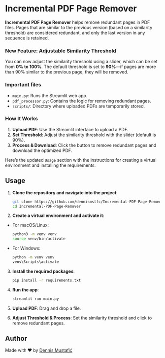 # Incremental PDF Page Remover

**Incremental PDF Page Remover** helps remove redundant pages in PDF files. Pages that are similar to the previous version (based on a similarity threshold) are considered redundant, and only the last version in any sequence is retained.

### New Feature: Adjustable Similarity Threshold
You can now adjust the similarity threshold using a slider, which can be set from **0% to 100%**. The default threshold is set to **90%**—if pages are more than 90% similar to the previous page, they will be removed.

### Important files
- `main.py`: Runs the Streamlit web app.
- `pdf_processor.py`: Contains the logic for removing redundant pages.
- `scripts/`: Directory where uploaded PDFs are temporarily stored.

### How It Works
1. **Upload PDF**: Use the Streamlit interface to upload a PDF.
2. **Set Threshold**: Adjust the similarity threshold with the slider (default is 90%).
3. **Process & Download**: Click the button to remove redundant pages and download the optimized PDF.

Here’s the updated `Usage` section with the instructions for creating a virtual environment and installing the requirements:


## Usage

1. **Clone the repository and navigate into the project**:
   ```bash
   git clone https://github.com/dennismstfc/Incremental-PDF-Page-Remover
   cd Incremental-PDF-Page-Remover
   ```

2. **Create a virtual environment and activate it**:
- For macOS/Linux:
   ```bash
   python3 -m venv venv
   source venv/bin/activate
   ```
- For Windows:
   ```bash
   python -m venv venv
   venv\Scripts\activate
   ```

3. **Install the required packages**:
   ```bash
   pip install -r requirements.txt
   ```

4. **Run the app**:
   ```bash
   streamlit run main.py
   ```

5. **Upload PDF**: Drag and drop a file.

6. **Adjust Threshold & Process**: Set the similarity threshold and click to remove redundant pages.

## Author
Made with ❤️ by [Dennis Mustafić](https://github.com/dennismstfc)